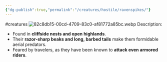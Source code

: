 ```yaml
---
{"dg-publish":true,"permalink":"/creatures/hostile/ravenspikes/"}
---
```


#creatures
![82c8db15-00cd-4709-83c0-af81772a85bc.webp](/img/user/Images/82c8db15-00cd-4709-83c0-af81772a85bc.webp)
Description:
- Found in **cliffside nests and open highlands**.
- Their **razor-sharp beaks and long, barbed tails** make them formidable aerial predators.
- Feared by travelers, as they have been known to **attack even armored riders**.